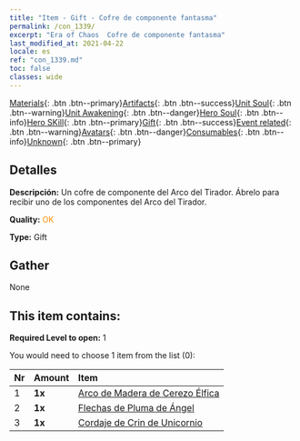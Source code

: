 ```yaml
---
title: "Item - Gift - Cofre de componente fantasma"
permalink: /con_1339/
excerpt: "Era of Chaos  Cofre de componente fantasma"
last_modified_at: 2021-04-22
locale: es
ref: "con_1339.md"
toc: false
classes: wide
---
```

 [Materials](/ItemsES/){: .btn .btn--primary}[Artifacts](/ItemsES/Artifacts/){: .btn .btn--success}[Unit Soul](/ItemsES/UnitSoul/){: .btn .btn--warning}[Unit Awakening](/ItemsES/UnitAwakening/){: .btn .btn--danger}[Hero Soul](/ItemsES/HeroSoul/){: .btn .btn--info}[Hero SKill](/ItemsES/HeroSkill/){: .btn .btn--primary}[Gift](/ItemsES/Gift/){: .btn .btn--success}[Event related](/ItemsES/Events/){: .btn .btn--warning}[Avatars](/ItemsES/Avatars/){: .btn .btn--danger}[Consumables](/ItemsES/Consumables/){: .btn .btn--info}[Unknown](/ItemsES/Unknown/){: .btn .btn--primary}

## Detalles
 **Descripción:** Un cofre de componente del Arco del Tirador. Ábrelo para recibir uno de los componentes del Arco del Tirador.

 **Quality:** <span style="color: #FF8C00">OK</span>

 **Type:** Gift

## Gather

  None

## This item contains:

 **Required Level to open:** 1

 You would need to choose 1 item from the list (0):

  | Nr | Amount |     Item    |
  |:---|:-------|:------------|
  | 1 |  **1x** | [Arco de Madera de Cerezo Élfica](/es/Items/art_103/) |  | 
  | 2 |  **1x** | [Flechas de Pluma de Ángel](/es/Items/art_104/) |  | 
  | 3 |  **1x** | [Cordaje de Crin de Unicornio](/es/Items/art_105/) |  | 
